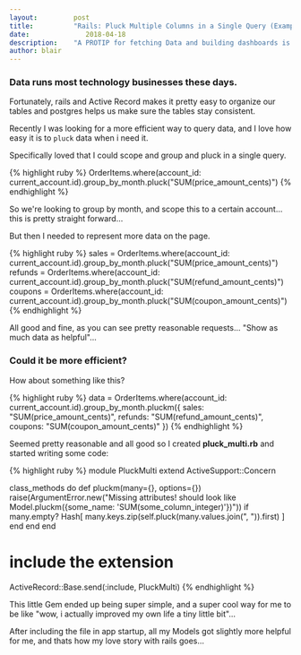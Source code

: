```yaml
---
layout:			post
title:			"Rails: Pluck Multiple Columns in a Single Query (Examples)"
date:		 	   2018-04-18
description:	"A PROTIP for fetching Data and building dashboards is knowing your way around getting data."
author:	blair
---
```


### Data runs most technology businesses these days.

Fortunately, rails and Active Record makes it pretty easy to organize our tables and postgres helps us make sure the tables stay consistent.

Recently I was looking for a more efficient way to query data, and I love how easy it is to `pluck` data when i need it.

Specifically loved that I could scope and group and pluck in a single query.

{% highlight ruby %}
OrderItems.where(account_id: current_account.id).group_by_month.pluck("SUM(price_amount_cents)")
{% endhighlight  %}

So we're looking to group by month, and scope this to  a certain account... this is pretty straight forward...

But then I needed to represent more data on the page.


{% highlight ruby %}
sales = OrderItems.where(account_id: current_account.id).group_by_month.pluck("SUM(price_amount_cents)")
refunds = OrderItems.where(account_id: current_account.id).group_by_month.pluck("SUM(refund_amount_cents)")
coupons = OrderItems.where(account_id: current_account.id).group_by_month.pluck("SUM(coupon_amount_cents)")
{% endhighlight  %}

All good and fine, as you can see pretty reasonable requests... "Show as much data as helpful"...

### Could it be more efficient?

How about something like this?

{% highlight ruby %}
data = OrderItems.where(account_id: current_account.id).group_by_month.pluckm({
  sales: "SUM(price_amount_cents)",
  refunds: "SUM(refund_amount_cents)",
  coupons: "SUM(coupon_amount_cents)"
})
{% endhighlight  %}

Seemed pretty reasonable and all good so I created **pluck_multi.rb** and started writing some code:

{% highlight ruby %}
module PluckMulti
  extend ActiveSupport::Concern

  class_methods do
    def pluckm(many={}, options={})
      raise(ArgumentError.new("Missing attributes! should look like Model.pluckm({some_name: 'SUM(some_column_integer)'})")) if many.empty?
      Hash[
        many.keys.zip(self.pluck(many.values.join(", ")).first)
      ]
    end
  end
end

# include the extension
ActiveRecord::Base.send(:include, PluckMulti)
{% endhighlight  %}


This little Gem ended up being super simple, and a super cool way for me to be like "wow, i actually improved my own life a tiny little bit"...

After including the file in app startup, all my Models got slightly more helpful for me, and thats how my love story with rails goes...
